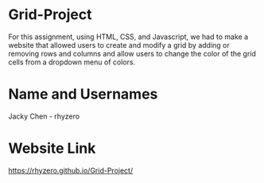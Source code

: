 # Grid-Project

For this assignment, using HTML, CSS, and Javascript, we had to make a website that allowed users to create and modify a grid by adding or removing rows and columns and allow users to change the color of the grid cells from a dropdown menu of colors.

# Name and Usernames
Jacky Chen - rhyzero

# Website Link
https://rhyzero.github.io/Grid-Project/
